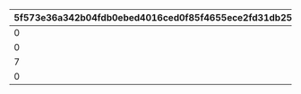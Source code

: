 |5f573e36a342b04fdb0ebed4016ced0f85f4655ece2fd31db25393c4e510f9c1|ce74b625382107090905c6da211df8c7d38d8bd028f034a813edd4d9b2d0a185|ef5c8e0cbf8c9ba7e8dcf25f8eff221e96871092c225ad0d4d8b9384e658c264|5d7e5e00cbaa320e337486f4ad863f921a37fa327356f4d4273e8d9da95b2bff|
| --- | --- | --- | --- |
|0|0|2|1|
|0|0|7|2|
|7|0|2|3|
|0|0|4|4|